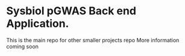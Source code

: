 # Sysbiol pGWAS Back end Application.
This is the main repo for other smaller projects repo
More information coming soon
